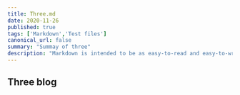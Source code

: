 ```yaml
---
title: Three.md
date: 2020-11-26
published: true
tags: ['Markdown','Test files']
canonical_url: false
summary: "Summay of three"
description: "Markdown is intended to be as easy-to-read and easy-to-write as is feasible. Readability, however, is emphasized above all else. A Markdown-formatted document should be publishable as-is, as plain text, without looking like it's been marked up with tags or formatting instructions."
---
```


## Three blog